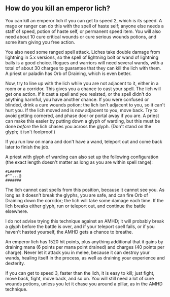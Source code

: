## How do you kill an emperor lich?

You can kill an emperor lich if you can get to speed 2, which is its speed.  A mage or ranger can do this with the spell of haste self; anyone else needs a staff of speed, potion of haste self, or permanent speed item.  You will also need about 10 cure critical wounds or cure serious wounds potions, and some item giving you free action.

You also need some ranged spell attack.  Liches take double damage from lightning in 5.x versions, so the spell of lightning bolt or wand of lightning balls is a good choice.  Rogues and warriors will need several wands, with a total of about 30 charges to guarantee that they can kill the lich with them.  A priest or paladin has Orb of Draining, which is even better.

Now, try to line up with the lich while you are not adjacent to it, either in a room or a corridor.  This gives you a chance to cast your spell.  The lich will get one action.  If it cast a spell and you resisted, or the spell didn't do anything harmful, you have another chance.  If you were confused or blinded, drink a cure wounds potion; the lich isn't adjacent to you, so it can't hurt you.  If the lich moved and is now adjacent to you, move back.  Try to avoid getting cornered, and phase door or portal away if you are.  A priest can make this easier by putting down a glyph of warding, but this must be done *before* the lich chases you across the glyph.  (Don't stand on the glyph; it isn't foolproof.)

If you run low on mana and don't have a wand, teleport out and come back later to finish the job.

A priest with glyph of warding can also set up the following configuration (the exact length doesn't matter as long as you are within spell range):

```
#L#####
#^^...@
#######
```

The lich cannot cast spells from this position, because it cannot see you.  As long as it doesn't break the glyphs, you are safe, and can fire Orb of Draining down the corridor; the lich will take some damage each time.  If the lich breaks either glyph, run or teleport out, and continue the battle elsewhere.

I do not advise trying this technique against an AMHD; it will probably break a glyph before the battle is over, and if your teleport spell fails, or if you haven't hasted yourself, the AMHD gets a chance to breathe.

An emperor lich has 1520 hit points, plus anything additional that it gains by draining mana (6 points per mana point drained) and charges (40 points per charge).  Never let it attack you in melee, because it can destroy your wands, healing itself in the process, as well as draining your experience and dexterity.

If you can get to speed 3, faster than the lich, it is easy to kill; just fight, move back, fight, move back, and so on.  You will still need a lot of cure wounds potions, unless you let it chase you around a pillar, as in the AMHD technique.

